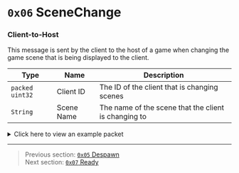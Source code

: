 # `0x06` SceneChange

### Client-to-Host

This message is sent by the client to the host of a game when changing the game scene that is being displayed to the client.

| Type | Name | Description |
| --- | --- | --- |
| `packed uint32` | Client ID | The ID of the client that is changing scenes |
| `String` | Scene Name | The name of the scene that the client is changing to |

<details>
    <summary>Click here to view an example packet</summary>

```
01                                # Reliable packet
0003                              # Nonce
150005                            # Hazel message (tag of 0x05 = GameData)
    d3503f8a                      # Game ID: -1975562029 (REDSUS)
    0e0006                        # Hazel message (tag of 0x06 = SceneChange)
        fda810                    # Client ID: 267389
        0a4f6e6c696e6547616d65    # Scene Name: OnlineGame
```
</details>

---

> Previous section: [`0x05` Despawn](05_despawn.md)<br>
> Next section: [`0x07` Ready](07_ready.md)
